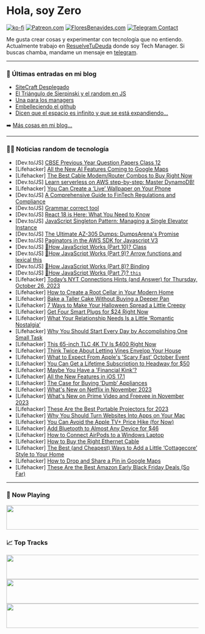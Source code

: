 # Hola, soy Zero

[![ko-fi](https://ko-fi.com/img/githubbutton_sm.svg)](https://ko-fi.com/J3J4N0LUK)
[![Patreon.com](https://img.shields.io/endpoint.svg?url=https%3A%2F%2Fshieldsio-patreon.vercel.app%2Fapi%3Fusername%3Dzerodragon%26type%3Dpatrons&style=for-the-badge)](https://patreon.com/zerodragon)
[![FloresBenavides.com](https://img.shields.io/website?down_message=oops&label=MiBlog&style=for-the-badge&up_message=online&url=https%3A%2F%2Ffloresbenavides.com)](https://floresbenavides.com)
[![Telegram Contact](https://img.shields.io/badge/escr%C3%ADbeme-ZeroDragon-%2326A5E4?style=for-the-badge&logo=telegram)](https://t.me/zerodragon)

Me gusta crear cosas y experimentar con tecnología que no entiendo.
Actualmente trabajo en [ResuelveTuDeuda](http://github.com/resuelve) donde soy Tech Manager.
Si buscas chamba, mandame un mensaje en [telegram](https://t.me/zerodragon).

---

### 📕 Últimas entradas en mi blog
<!-- BLOG-POST-LIST:START -->
- [SiteCraft Desplegado](https://floresbenavides.com/sitecraft-desplegado/)
- [El Triángulo de Sierpinski y el random en JS](https://floresbenavides.com/el-triangulo-de-sierpinski-y-el-random-en-js/)
- [Una para los managers](https://floresbenavides.com/una-para-los-managers/)
- [Embelleciendo el github](https://floresbenavides.com/embelleciendo-el-github/)
- [Dicen que el espacio es infinito y que se está expandiendo…](https://floresbenavides.com/dicen-que-el-espacio-es-infinito-y-que-se-esta-expandiendo/)
<!-- BLOG-POST-LIST:END -->

➡️ [Más cosas en mi blog...](https://floresbenavides.com)

---

### 👨‍💻 Noticias random de tecnología
<!-- TECH-POSTS:START -->
- [Dev.to/JS] [CBSE Previous Year Question Papers Class 12](https://dev.to/neetexam/cbse-previous-year-question-papers-class-12-2gl7)
- [Lifehacker] [All the New AI Features Coming to Google Maps](https://lifehacker.com/google-maps-ai-features-1850958601)
- [Lifehacker] [The Best Cable Modem/Router Combos to Buy Right Now](https://lifehacker.com/best-cable-modem-router-combos-for-most-people-1850958525)
- [Dev.to/JS] [Learn serverless on AWS step-by-step: Master DynamoDB!](https://dev.to/slsbytheodo/learn-serverless-on-aws-step-by-step-master-dynamodb-3cki)
- [Lifehacker] [You Can Create a ‘Live’ Wallpaper on Your Phone](https://lifehacker.com/you-can-create-a-live-wallpaper-on-your-phone-1850825279)
- [Dev.to/JS] [A Comprehensive Guide to FinTech Regulations and Compliance](https://dev.to/richarddukusa/a-comprehensive-guide-to-fintech-regulations-and-compliance-38m5)
- [Dev.to/JS] [Grammar correct tool](https://dev.to/wdevind/grammar-correct-tool-3l59)
- [Dev.to/JS] [React 18 is Here: What You Need to Know](https://dev.to/akashakki/react-18-is-here-what-you-need-to-know-150f)
- [Dev.to/JS] [JavaScript Singleton Pattern: Managing a Single Elevator Instance](https://dev.to/vedantbhamare/javascript-singleton-pattern-managing-a-single-elevator-instance-1fo5)
- [Dev.to/JS] [The Ultimate AZ-305 Dumps: DumpsArena&#39;s Promise](https://dev.to/of37xhn0/the-ultimate-az-305-dumps-dumpsarenas-promise-3e78)
- [Dev.to/JS] [Paginators in the AWS SDK for Javascript V3](https://dev.to/claranet/paginators-in-the-aws-sdk-for-javascript-v3-3lp6)
- [Dev.to/JS] [🚀How JavaScript Works &lpar;Part 10&rpar;? Class](https://dev.to/samanabbasi/how-javascript-works-part-10-class-17oi)
- [Dev.to/JS] [🚀How JavaScript Works &lpar;Part 9&rpar;? Arrow functions and lexical this](https://dev.to/samanabbasi/how-javascript-works-part-9-arrow-functions-and-lexical-this-38jo)
- [Dev.to/JS] [🚀How JavaScript Works &lpar;Part 8&rpar;? Binding](https://dev.to/samanabbasi/how-javascript-works-part-8-binding-4kn)
- [Dev.to/JS] [🚀How JavaScript Works &lpar;Part 7&rpar;? `this`](https://dev.to/samanabbasi/how-javascript-works-part-7-this-a3b)
- [Lifehacker] [Today’s NYT Connections Hints &lpar;and Answer&rpar; for Thursday, October 26, 2023](https://lifehacker.com/nyt-connections-answer-today-october-26-2023-1850953242)
- [Lifehacker] [How to Create a Root Cellar in Your Modern Home](https://lifehacker.com/how-to-create-a-root-cellar-in-your-modern-home-1850958423)
- [Lifehacker] [Bake a Taller Cake Without Buying a Deeper Pan](https://lifehacker.com/bake-a-taller-cake-without-buying-a-deeper-pan-1850959115)
- [Lifehacker] [7 Ways to Make Your Halloween Spread a Little Creepy](https://lifehacker.com/7-ways-to-make-your-halloween-spread-a-little-creepy-1850959121)
- [Lifehacker] [Get Four Smart Plugs for $24 Right Now](https://lifehacker.com/get-four-smart-plugs-for-24-right-now-1850955497)
- [Lifehacker] [What Your Relationship Needs Is a Little ‘Romantic Nostalgia’](https://lifehacker.com/what-your-relationship-needs-is-a-little-romantic-nost-1850955371)
- [Lifehacker] [Why You Should Start Every Day by Accomplishing One Small Task](https://lifehacker.com/why-you-should-start-every-day-by-accomplishing-one-sma-1850958333)
- [Lifehacker] [This 65-inch TLC 4K TV Is $400 Right Now](https://lifehacker.com/this-65-inch-tlc-4k-tv-is-400-right-now-1850959252)
- [Lifehacker] [Think Twice About Letting Vines Envelop Your House](https://lifehacker.com/think-twice-about-letting-vines-envelop-your-house-1850958235)
- [Lifehacker] [What to Expect From Apple&#39;s &#39;Scary Fast&#39; October Event](https://lifehacker.com/what-to-expect-from-apples-scary-fast-october-event-1850959168)
- [Lifehacker] [You Can Get a Lifetime Subscription to Headway for $50](https://lifehacker.com/you-can-get-a-lifetime-subscription-to-headway-for-50-1850955551)
- [Lifehacker] [Maybe You Have a &#39;Financial Kink&#39;?](https://lifehacker.com/what-is-financial-domination-1850958970)
- [Lifehacker] [All the New Features in iOS 17.1](https://lifehacker.com/theres-an-ios-17-1-already-1850882032)
- [Lifehacker] [The Case for Buying ‘Dumb’ Appliances](https://lifehacker.com/the-case-for-buying-dumb-appliances-1850957723)
- [Lifehacker] [What&#39;s New on Netflix in November 2023](https://lifehacker.com/new-on-netflix-november-2023-1850955304)
- [Lifehacker] [What&#39;s New on Prime Video and Freevee in November 2023](https://lifehacker.com/whats-new-on-prime-video-and-freevee-in-november-2023-1850956201)
- [Lifehacker] [These Are the Best Portable Projectors for 2023](https://lifehacker.com/best-portable-projectors-1850955681)
- [Lifehacker] [Why You Should Turn Websites Into Apps on Your Mac](https://lifehacker.com/why-you-should-turn-websites-into-apps-on-your-mac-1850956567)
- [Lifehacker] [You Can Avoid the Apple TV+ Price Hike &lpar;for Now&rpar;](https://lifehacker.com/you-can-avoid-the-apple-tv-price-hike-for-now-1850957710)
- [Lifehacker] [Add Bluetooth to Almost Any Device for $46](https://lifehacker.com/add-bluetooth-to-almost-any-device-for-46-1850951920)
- [Lifehacker] [How to Connect AirPods to a Windows Laptop](https://lifehacker.com/how-to-connect-airpods-to-a-windows-laptop-1850953839)
- [Lifehacker] [How to Buy the Right Ethernet Cable](https://lifehacker.com/how-to-buy-the-right-ethernet-cable-1850955081)
- [Lifehacker] [The Best &lpar;and Cheapest&rpar; Ways to Add a Little ‘Cottagecore’ Style to Your Home](https://lifehacker.com/the-best-and-cheapest-ways-to-add-a-little-cottageco-1850956033)
- [Lifehacker] [How to Drop and Share a Pin in Google Maps](https://lifehacker.com/how-to-drop-and-share-a-google-maps-pin-1850952703)
- [Lifehacker] [These Are the Best Amazon Early Black Friday Deals &lpar;So Far&rpar;](https://lifehacker.com/these-are-the-best-amazon-early-black-friday-deals-so-1850955489)<!-- TECH-POSTS:END -->

---

### 🎵 Now Playing
<a href="https://spotify-now-playing-dun.vercel.app/now-playing?open"><img src="https://spotify-now-playing-dun.vercel.app/now-playing" width="540" height="64"></a>

### 📈 Top Tracks
<a href="https://spotify-now-playing-dun.vercel.app/top-tracks?i=1&open"><img src="https://spotify-now-playing-dun.vercel.app/top-tracks?i=1" width="540" height="64"></a>
<a href="https://spotify-now-playing-dun.vercel.app/top-tracks?i=2&open"><img src="https://spotify-now-playing-dun.vercel.app/top-tracks?i=2" width="540" height="64"></a>
<a href="https://spotify-now-playing-dun.vercel.app/top-tracks?i=3&open"><img src="https://spotify-now-playing-dun.vercel.app/top-tracks?i=3" width="540" height="64"></a>
